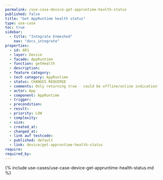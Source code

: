 ```yaml
---
permalink: /use-case-device-get-appruntime-health-status
published: false
title: "Get AppRuntime health status"
type: use-case
toc: true
sidebar:
  - title: "Integrate Enmeshed"
    nav: "docs_integrate"
properties:
  - id: AR1
  - layer: Device
  - facade: AppRuntime
  - function: getHealth
  - description:
  - feature category:
  - tech category: AppRuntime
  - status: CHANGES REQUIRED
  - comments: Only returning true - could be offline/online indication?
  - actor: App
  - component: AppRuntime
  - trigger:
  - precondition:
  - result:
  - priority: LOW
  - complexity:
  - size:
  - created_at:
  - changed_at:
  - link auf testcode:
  - published: default
  - link: device/get-appruntime-health-status
require:
required_by:
---
```


{% include use-cases/use-case-device-get-appruntime-health-status.md %}
